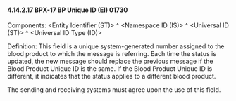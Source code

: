 #### 4.14.2.17 BPX-17 BP Unique ID (EI) 01730

Components: &lt;Entity Identifier (ST)> ^ &lt;Namespace ID (IS)> ^ &lt;Universal ID (ST)> ^ &lt;Universal ID Type (ID)>

Definition: This field is a unique system-generated number assigned to the blood product to which the message is referring. Each time the status is updated, the new message should replace the previous message if the Blood Product Unique ID is the same. If the Blood Product Unique ID is different, it indicates that the status applies to a different blood product.

The sending and receiving systems must agree upon the use of this field.
